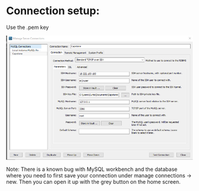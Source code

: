 # Connection setup:

Use the .pem key

![Connection setup](SQL_Connection_Setup.PNG)

Note: There is a known bug with MySQL workbench and the database where you need to first save your connection under manage connections -> new. Then you can open it up with the grey button on the home screen.
